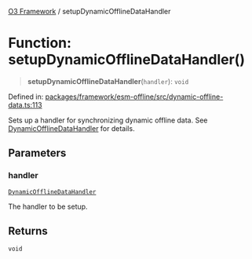[O3 Framework](../API.md) / setupDynamicOfflineDataHandler

# Function: setupDynamicOfflineDataHandler()

> **setupDynamicOfflineDataHandler**(`handler`): `void`

Defined in: [packages/framework/esm-offline/src/dynamic-offline-data.ts:113](https://github.com/UjjawalPrabhat/openmrs-esm-core/blob/main/packages/framework/esm-offline/src/dynamic-offline-data.ts#L113)

Sets up a handler for synchronizing dynamic offline data.
See [DynamicOfflineDataHandler](../interfaces/DynamicOfflineDataHandler.md) for details.

## Parameters

### handler

[`DynamicOfflineDataHandler`](../interfaces/DynamicOfflineDataHandler.md)

The handler to be setup.

## Returns

`void`
